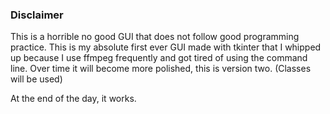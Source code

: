 ### Disclaimer
This is a horrible no good GUI that does not follow good programming practice. This is my absolute first ever GUI made with tkinter that I 
whipped up because I use ffmpeg frequently and got tired of using the command line.
Over time it will become more polished, this is version two. (Classes will be used)

At the end of the day, it works.

